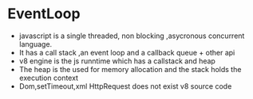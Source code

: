 # EventLoop
* javascript is a single threaded, non blocking ,asycronous concurrent language.
* It has a call stack ,an event loop and a callback queue + other api
* v8 engine is the js runntime which has a callstack and heap
* The heap is the used for memory allocation and the stack holds the execution context
* Dom,setTimeout,xml HttpRequest does not exist v8 source code
